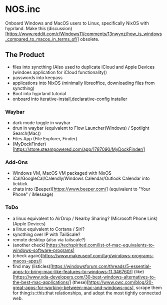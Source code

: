 # NOS.inc

Onboard Windows and MacOS users to Linux, specifically NixOS with hyprland. Make this (discussion)[https://www.reddit.com/r/Windows11/comments/13nwynz/how_is_windows_compared_to_macos_in_terms_of/] obsolete.

## The Product
- files into syncthing (Also used to duplicate iCloud and  Apple Devices (windoes application for iCloud functionality))
- passwords into keepass
- applications into NixOS (minimally libreoffice, downloading files from syncthing)
- Boot into hyprland tutorial
- onboard into iterative-install,declarative-config installer

### Waybar
- dark mode toggle in waybar
- drun in waybar (equivalent to Flow Launcher(Windows) / Spotlight Search(Mac))
- Files App (File Explorer, Finder)
- (MyDockFinder)[https://store.steampowered.com/app/1787090/MyDockFinder/]


### Add-Ons
- Windows VM, MacOS VM packaged with NixOS
- iCal/GoogleCal/Calendly/Windows Calendar/Outlook Calendar into ticktick
- chats into (Beeper)[https://www.beeper.com/] (equivalent to "Your Phone" / iMessage)

### ToDo
- a linux equivalent to AirDrop / Nearby Sharing? (Microsoft Phone Link) (Apple Devices)
- a linux equivalent to Cortana / Siri?
- syncthing over IP with TailScale?
- remote desktop (also via tailscale?)
- (another check)[https://techspirited.com/list-of-mac-equivalents-to-windows-software-programs]
- (check again)[https://www.makeuseof.com/tag/windows-programs-macos-apps/]
- find may (listicles)[https://windowsforum.com/threads/5-essential-apps-to-bring-mac-like-features-to-windows-11.346760/] (like)[https://www.xda-developers.com/30-best-windows-alternatives-to-the-best-mac-applications/] (these)[https://www.owc.com/blog/20-great-apps-for-working-between-mac-and-windows-pcs], scrape them for thing:is::this:that relationships, and adopt the most tightly connected web.


 
